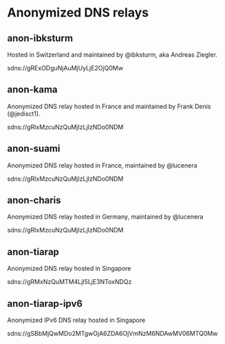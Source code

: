 # Anonymized DNS relays

## anon-ibksturm

Hosted in Switzerland and maintained by @ibksturm, aka Andreas Ziegler.

sdns://gRExODguNjAuMjUyLjE2OjQ0Mw

## anon-kama

Anonymized DNS relay hosted in France and maintained by Frank Denis (@jedisct1).

sdns://gRIxMzcuNzQuMjIzLjIzNDo0NDM

## anon-suami

Anonymized DNS relay hosted in France, maintained by @lucenera

sdns://gRIxMzcuNzQuMjIzLjIzNDo0NDM

## anon-charis

Anonymized DNS relay hosted in Germany, maintained by @lucenera

sdns://gRIxMzcuNzQuMjIzLjIzNDo0NDM

## anon-tiarap

Anonymized DNS relay hosted in Singapore

sdns://gRMxNzQuMTM4LjI5LjE3NToxNDQz

## anon-tiarap-ipv6

Anonymized IPv6 DNS relay hosted in Singapore

sdns://gSBbMjQwMDo2MTgwOjA6ZDA6OjVmNzM6NDAwMV06MTQ0Mw
